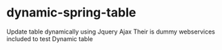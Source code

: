 # dynamic-spring-table
Update table dynamically using Jquery Ajax
Their is dummy webservices included to test Dynamic table
